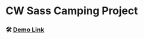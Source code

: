 # CW Sass Camping Project

### 🛠️ [Demo Link](https://ilkaytech.github.io/CW_Sass_Camping_Project/)

